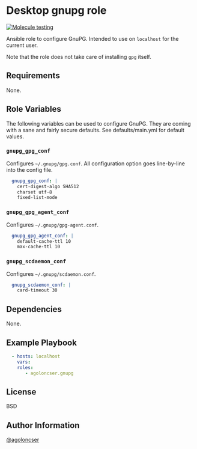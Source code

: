 # Desktop gnupg role

[![Molecule testing](https://github.com/agoloncser/ansible-role-gnupg/actions/workflows/ci.yml/badge.svg)](https://github.com/agoloncser/ansible-role-gnupg/actions/workflows/ci.yml)

Ansible role to configure GnuPG. Intended to use on `localhost` for
the current user.

Note that the role does not take care of installing `gpg` itself.

## Requirements

None.

## Role Variables

The following variables can be used to configure GnuPG. They are
coming with a sane and fairly secure defaults. See defaults/main.yml
for default values.

### `gnupg_gpg_conf`

Configures `~/.gnupg/gpg.conf`. All configuration option goes
line-by-line into the config file.

``` yaml
  gnupg_gpg_conf: |
    cert-digest-algo SHA512
    charset utf-8
    fixed-list-mode
```

### `gnupg_gpg_agent_conf`

Configures `~/.gnupg/gpg-agent.conf`.

``` yaml
  gnupg_gpg_agent_conf: |
    default-cache-ttl 10
    max-cache-ttl 10
```

### `gnupg_scdaemon_conf`

Configures `~/.gnupg/scdaemon.conf`.

``` yaml
  gnupg_scdaemon_conf: |
    card-timeout 30
```

## Dependencies

None.

## Example Playbook

``` yaml
  - hosts: localhost
    vars:
    roles:
       - agoloncser.gnupg
```

## License

BSD

## Author Information

[@agoloncser](https://github.com/agoloncser)
